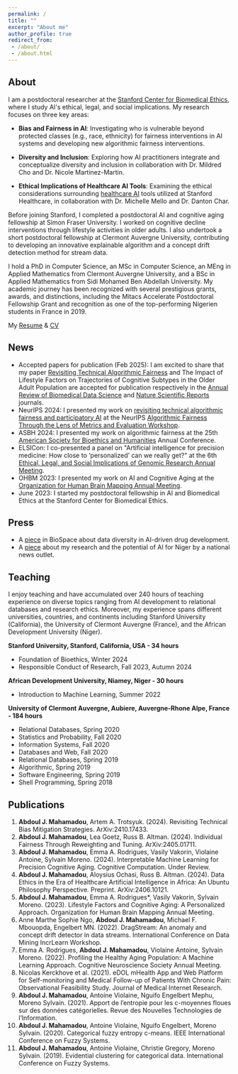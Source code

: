 ```yaml
---
permalink: /
title: ""
excerpt: "About me"
author_profile: true
redirect_from:
 - /about/
 - /about.html
---
```


About 
------
I am a postdoctoral researcher at the [Stanford Center for Biomedical Ethics](https://med.stanford.edu/bioethics.html), where I study AI's ethical, legal, and social implications. My research focuses on three key areas:

- **Bias and Fairness in AI**: Investigating who is vulnerable beyond protected classes (e.g., race, ethnicity) for fairness interventions in AI systems and developing new algorithmic fairness interventions.

- **Diversity and Inclusion**: Exploring how AI practitioners integrate and conceptualize diversity and inclusion in collaboration with Dr. Mildred Cho and Dr. Nicole Martinez-Martin.

- **Ethical Implications of Healthcare AI Tools**: Examining the ethical considerations surrounding [healthcare AI](https://impact.stanford.edu/healthcare-ai) tools utilized at Stanford Healthcare, in collaboration with Dr. Michelle Mello and Dr. Danton Char.


Before joining Stanford, I completed a postdoctoral AI and cognitive aging fellowship at Simon Fraser University. I worked on cognitive decline interventions through lifestyle activities in older adults. I also undertook a short postdoctoral fellowship at Clermont Auvergne University, contributing to developing an innovative explainable algorithm and a concept drift detection method for stream data.

I hold a PhD in Computer Science, an MSc in Computer Science, an MEng in Applied Mathematics from Clermont Auvergne University, and a BSc in Applied Mathematics from Sidi Mohamed Ben Abdellah University. My academic journey has been recognized with several prestigious grants, awards, and distinctions, including the Mitacs Accelerate Postdoctoral Fellowship Grant and recognition as one of the top-performing Nigerien students in France in 2019.

My [Resume](/files/Resume_Abdoul_Jalil_Djiberou_Mahamadou_Jan_2025.pdf) & [CV](/files/CV_Abdoul_Jalil_Djiberou_Mahamadou_Jan_2025.pdf)

News
------
- Accepted papers for publication (Feb 2025): I am excited to share that my paper [Revisiting Technical Algorithmic Fairness](https://arxiv.org/abs/2410.17433) and The Impact of Lifestyle Factors on Trajectories of Cognitive Subtypes in the Older Adult Population are accepted for publication respectively in the [Annual Review of Biomedical Data Science](https://www.annualreviews.org/content/journals/biodatasci) and [Nature Scientific Reports](https://www.nature.com/srep/) journals.
- NeurIPS 2024: I presented my work on [revisiting technical algorithmic fairness and participatory AI](https://arxiv.org/pdf/2410.17433) at the NeurIPS [Algorithmic Fairness Through the Lens of Metrics and Evaluation Workshop](https://www.afciworkshop.org/afme2024).  
- ASBH 2024: I presented my work on algorithmic fairness at the 25th [American Society for Bioethics and Humanities](https://asbh.org/) Annual Conference.
- ELSICon: I co-presented a panel on "Artificial intelligence for precision medicine: How close to ‘personalized’ can we really get?" at the 6th [Ethical, Legal, and Social Implications of Genomic Research Annual Meeting](https://elsicon2024.eventscribe.net/).
- OHBM 2023: I presented my work on AI and Cognitive Aging at the [Organization for Human Brain Mapping Annual Meeting](https://event.fourwaves.com/ohbm2023/pages).
- June 2023: I started my postdoctoral fellowship in AI and Biomedical Ethics at the Stanford Center for Biomedical Ethics.

Press
------
- A [piece](https://www.biospace.com/achieving-data-diversity-through-ai-in-drug-development) in BioSpace about data diversity in AI-driven drug development. 
- A [piece](https://www.lesahel.org/dr-jalil-djiberou-mahamadou-chercheur-en-intelligence-artificielle-a-luniversite-de-stanford-a-la-silicon-valley-usa-mes-travaux-de-recherches-a-stanford-tentent-d/) about my research and the potential of AI for Niger by a national news outlet.


Teaching
------
I enjoy teaching and have accumulated over 240 hours of teaching experience on diverse topics ranging from AI development to relational databases and research ethics. Moreover, my experience spans different universities, countries, and continents including Stanford University (California), the University of Clermont Auvergne (France), and the African Development University (Niger). 

**Stanford University, Stanford, California, USA - 34 hours**
- Foundation of Bioethics, Winter 2024
- Responsible Conduct of Research, Fall 2023, Autumn 2024

**African Development University, Niamey, Niger - 30 hours**
- Introduction to Machine Learning, Summer 2022

**University of Clermont Auvergne, Aubiere, Auvergne-Rhone Alpe, France - 184 hours**
- Relational Databases, Spring 2020
- Statistics and Probability, Fall 2020
- Information Systems, Fall 2020
- Databases and Web, Fall 2020
- Relational Databases, Spring 2019
- Algorithmic, Spring 2019
- Software Engineering, Spring 2019
- Shell Programming, Spring 2018

Publications
------
1.	**Abdoul J. Mahamadou**, Artem A. Trotsyuk. (2024). Revisiting Technical Bias Mitigation Strategies. ArXiv:2410.17433.
2.	**Abdoul J. Mahamadou**, Lea Goetz, Russ B. Altman. (2024). Individual Fairness Through Reweighting and Tuning. ArXiv:2405.01711.
3.	**Abdoul J. Mahamadou**, Emma A. Rodrigues, Vasily Vakorin, Violaine Antoine, Sylvain Moreno. (2024). Interpretable Machine Learning for Precision Cognitive Aging. Cognitive Computation. Under Review.
4.	**Abdoul J. Mahamadou**, Aloysius Ochasi, Russ B. Altman. (2024). Data Ethics in the Era of Healthcare Artificial Intelligence in Africa: An Ubuntu Philosophy Perspective. Preprint. ArXiv:2406.10121. 
5.	**Abdoul J. Mahamadou**, Emma A. Rodrigues*, Vasily Vakorin, Sylvain Moreno. (2023). Lifestyle Factors and Cognitive Aging: A Personalized Approach. Organization for Human Brain Mapping Annual Meeting.
6.	Anne Marthe Sophie Ngo, **Abdoul J. Mahamadou**, Michael F. Mbouopda, Engelbert MN. (2022). DragStream: An anomaly and concept drift detector in data streams. International Conference on Data Mining IncrLearn Workshop.
7.	Emma A. Rodrigues, **Abdoul J. Mahamadou**, Violaine Antoine, Sylvain Moreno. (2022). Profiling the Healthy Aging Population: A Machine Learning Approach. Cognitive Neuroscience Society Annual Meeting.
8.	Nicolas Kerckhove et al. (2021). eDOL mHealth App and Web Platform for Self-monitoring and Medical Follow-up of Patients With Chronic Pain: Observational Feasibility Study. Journal of Medical Internet Research.
9.	**Abdoul J. Mahamadou**, Antoine Violaine, Nguifo Engelbert Mephu, Moreno Sylvain. (2021). Apport de l’entropie pour les c-moyennes floues sur des données catégorielles. Revue des Nouvelles Technologies de l’Information.
10.	**Abdoul J. Mahamadou**, Antoine Violaine, Nguifo Engelbert, Moreno Sylvain. (2020). Categorical fuzzy entropy c-means. IEEE International Conference on Fuzzy Systems.
11.	**Abdoul J. Mahamadou**, Antoine Violaine, Christie Gregory, Moreno Sylvain. (2019). Evidential clustering for categorical data. International Conference on Fuzzy Systems.
